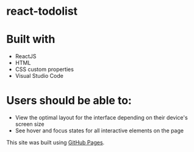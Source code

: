 # react-todolist

# Built with
- ReactJS
- HTML
- CSS custom properties
- Visual Studio Code

# Users should be able to:
- View the optimal layout for the interface depending on their device's screen size
- See hover and focus states for all interactive elements on the page

This site was built using [GitHub Pages](https://avenjd.github.io/react-todolist/).
